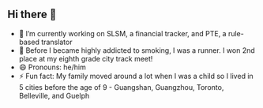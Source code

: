 ## Hi there 👋

- 🔭 I’m currently working on SLSM, a financial tracker, and PTE, a rule-based translator
- 🏃 Before I became highly addicted to smoking, I was a runner. I won 2nd place at my eighth grade city track meet!
- 😄 Pronouns: he/him
- ⚡ Fun fact: My family moved around a lot when I was a child so I lived in 5 cities before the age of 9 - Guangshan, Guangzhou, Toronto, Belleville, and Guelph

